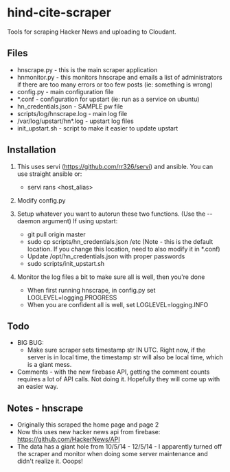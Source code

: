 # hind-cite-scraper

Tools for scraping Hacker News and uploading to Cloudant.

## Files

* hnscrape.py - this is the main scraper application
* hnmonitor.py - this monitors hnscrape and emails a list of administrators if there are too many errors or too few posts (ie: something is wrong)
* config.py - main configuration file
* *.conf - configuration for upstart (ie: run as a service on ubuntu)
* hn_credentials.json - SAMPLE pw file
* scripts/log/hnscrape.log - main log file
* /var/log/upstart/hn*.log - upstart log files
* init_upstart.sh - script to make it easier to update upstart

## Installation

1. This uses servi (https://github.com/rr326/servi) and ansible. You can use straight ansible or:
    * servi rans <host_alias>

2. Modify config.py
3. Setup whatever you want to autorun these two functions. (Use the --daemon argument) If using upstart:
    * git pull origin master
    * sudo cp scripts/hn_credentials.json /etc   (Note - this is the default location. If you change this location,
    need to also modify it in *.conf)
    * Update /opt/hn_credentials.json with proper passwords
    * sudo scripts/init_upstart.sh

4. Monitor the log files a bit to make sure all is well, then you're done
   * When first running hnscrape,  in config.py set LOGLEVEL=logging.PROGRESS
   * When you are confident all is well, set LOGLEVEL=logging.INFO


## Todo

* BIG BUG:
    * Make sure scraper sets timestamp str IN UTC.  Right now, if the server is in local time, the timestamp str will also be local time, which is a giant mess.
* Comments - with the new firebase API, getting the comment counts requires a lot of API calls. Not doing it. Hopefully they will come up with an easier way.



## Notes - hnscrape
* Originally this scraped the home page and page 2
* Now this uses new hacker news api from firebase: https://github.com/HackerNews/API
* The data has a giant hole from 10/5/14 - 12/5/14 - I apparently turned off the scraper and monitor when 
  doing some server maintenance and didn't realize it.  Ooops!
  

